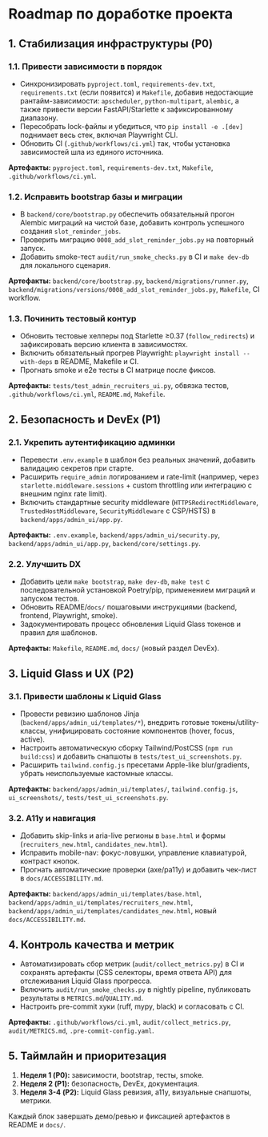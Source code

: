 # Roadmap по доработке проекта

## 1. Стабилизация инфраструктуры (P0)

### 1.1. Привести зависимости в порядок
- Синхронизировать `pyproject.toml`, `requirements-dev.txt`, `requirements.txt` (если появится) и `Makefile`, добавив недостающие рантайм-зависимости: `apscheduler`, `python-multipart`, `alembic`, а также привести версии FastAPI/Starlette к зафиксированному диапазону.
- Пересобрать lock-файлы и убедиться, что `pip install -e .[dev]` поднимает весь стек, включая Playwright CLI.
- Обновить CI (`.github/workflows/ci.yml`) так, чтобы установка зависимостей шла из единого источника.

**Артефакты:** `pyproject.toml`, `requirements-dev.txt`, `Makefile`, `.github/workflows/ci.yml`.

### 1.2. Исправить bootstrap базы и миграции
- В `backend/core/bootstrap.py` обеспечить обязательный прогон Alembic миграций на чистой базе, добавить контроль успешного создания `slot_reminder_jobs`.
- Проверить миграцию `0008_add_slot_reminder_jobs.py` на повторный запуск.
- Добавить smoke-тест `audit/run_smoke_checks.py` в CI и `make dev-db` для локального сценария.

**Артефакты:** `backend/core/bootstrap.py`, `backend/migrations/runner.py`, `backend/migrations/versions/0008_add_slot_reminder_jobs.py`, `Makefile`, CI workflow.

### 1.3. Починить тестовый контур
- Обновить тестовые хелперы под Starlette ≥0.37 (`follow_redirects`) и зафиксировать версию клиента в зависимостях.
- Включить обязательный прогрев Playwright: `playwright install --with-deps` в README, Makefile и CI.
- Прогнать smoke и e2e тесты в CI матрице после фиксов.

**Артефакты:** `tests/test_admin_recruiters_ui.py`, обвязка тестов, `.github/workflows/ci.yml`, `README.md`, `Makefile`.

## 2. Безопасность и DevEx (P1)

### 2.1. Укрепить аутентификацию админки
- Перевести `.env.example` в шаблон без реальных значений, добавить валидацию секретов при старте.
- Расширить `require_admin` логированием и rate-limit (например, через `starlette.middleware.sessions` + custom throttling или интеграцию с внешним nginx rate limit).
- Включить стандартные security middleware (`HTTPSRedirectMiddleware`, `TrustedHostMiddleware`, `SecurityMiddleware` с CSP/HSTS) в `backend/apps/admin_ui/app.py`.

**Артефакты:** `.env.example`, `backend/apps/admin_ui/security.py`, `backend/apps/admin_ui/app.py`, `backend/core/settings.py`.

### 2.2. Улучшить DX
- Добавить цели `make bootstrap`, `make dev-db`, `make test` с последовательной установкой Poetry/pip, применением миграций и запуском тестов.
- Обновить README/`docs/` пошаговыми инструкциями (backend, frontend, Playwright, smoke).
- Задокументировать процесс обновления Liquid Glass токенов и правил для шаблонов.

**Артефакты:** `Makefile`, `README.md`, `docs/` (новый раздел DevEx).

## 3. Liquid Glass и UX (P2)

### 3.1. Привести шаблоны к Liquid Glass
- Провести ревизию шаблонов Jinja (`backend/apps/admin_ui/templates/*`), внедрить готовые токены/utility-классы, унифицировать состояние компонентов (hover, focus, active).
- Настроить автоматическую сборку Tailwind/PostCSS (`npm run build:css`) и добавить снапшоты в `tests/test_ui_screenshots.py`.
- Расширить `tailwind.config.js` пресетами Apple-like blur/gradients, убрать неиспользуемые кастомные классы.

**Артефакты:** `backend/apps/admin_ui/templates/`, `tailwind.config.js`, `ui_screenshots/`, `tests/test_ui_screenshots.py`.

### 3.2. A11y и навигация
- Добавить skip-links и aria-live регионы в `base.html` и формы (`recruiters_new.html`, `candidates_new.html`).
- Исправить mobile-nav: фокус-ловушки, управление клавиатурой, контраст кнопок.
- Прогнать автоматические проверки (axe/pa11y) и добавить чек-лист в `docs/ACCESSIBILITY.md`.

**Артефакты:** `backend/apps/admin_ui/templates/base.html`, `backend/apps/admin_ui/templates/recruiters_new.html`, `backend/apps/admin_ui/templates/candidates_new.html`, новый `docs/ACCESSIBILITY.md`.

## 4. Контроль качества и метрик

- Автоматизировать сбор метрик (`audit/collect_metrics.py`) в CI и сохранять артефакты (CSS селекторы, время ответа API) для отслеживания Liquid Glass прогресса.
- Включить `audit/run_smoke_checks.py` в nightly pipeline, публиковать результаты в `METRICS.md`/`QUALITY.md`.
- Настроить pre-commit хуки (ruff, mypy, black) и согласовать с CI.

**Артефакты:** `.github/workflows/ci.yml`, `audit/collect_metrics.py`, `audit/METRICS.md`, `.pre-commit-config.yaml`.

## 5. Таймлайн и приоритезация

1. **Неделя 1 (P0):** зависимости, bootstrap, тесты, smoke.
2. **Неделя 2 (P1):** безопасность, DevEx, документация.
3. **Неделя 3-4 (P2):** Liquid Glass ревизия, a11y, визуальные снапшоты, метрики.

Каждый блок завершать демо/ревью и фиксацией артефактов в README и `docs/`.
